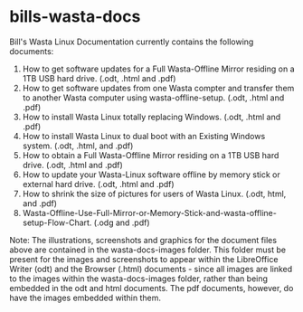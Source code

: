 # bills-wasta-docs
Bill's Wasta Linux Documentation currently contains the following documents:
1. How to get software updates for a Full Wasta-Offline Mirror 
   residing on a 1TB USB hard drive. (.odt, .html and .pdf)
2. How to get software updates from one Wasta compter and transfer 
   them to another Wasta computer using wasta-offline-setup. (.odt, .html and .pdf)
3. How to install Wasta Linux totally replacing Windows. (.odt, .html and .pdf)
4. How to install Wasta Linux to dual boot with an Existing Windows system. (.odt, .html, and .pdf)
5. How to obtain a Full Wasta-Offline Mirror residing on 
   a 1TB USB hard drive. (.odt, .html and .pdf)
6. How to update your Wasta-Linux software offline by memory
   stick or external hard drive. (.odt, .html and .pdf)
7. How to shrink the size of pictures for users of Wasta Linux. (.odt, html, and .pdf)
8. Wasta-Offline-Use-Full-Mirror-or-Memory-Stick-and-wasta-offline-setup-Flow-Chart. (.odg and .pdf)

Note: The illustrations, screenshots and graphics for the document files above are
   contained in the wasta-docs-images folder. This folder must be present for
   the images and screenshots to appear within the LibreOffice Writer (odt) and
   the Browser (.html) documents - since all images are linked to the images
   within the wasta-docs-images folder, rather than being embedded in the odt 
   and html documents. The pdf documents, however, do have the images embedded
   within them.

